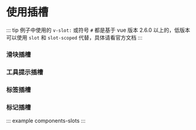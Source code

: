 # 使用插槽

::: tip
  例子中使用的 `v-slot:` 或符号 `#` 都是基于 vue 版本 2.6.0 以上的，低版本可以使用 `slot` 和 `slot-scoped` 代替，具体请看官方文档
:::

### 滑块插槽

<example :value="example1"></example>

### 工具提示插槽

<example :value="example2"></example>

### 标签插槽

<example :value="example3"></example>

### 标记插槽

<example :value="example4"></example>

::: example components-slots :::

